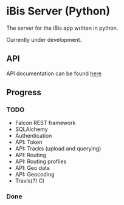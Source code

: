 # iBis Server (Python)

The server for the iBis app written in python.

Currently under development.


## API
API documentation can be found [here](API2.md)


## Progress

### TODO
* Falcon REST framework
* SQLAlchemy
* Authentication
* API: Token
* API: Tracks (upload and querying)
* API: Routing
* API: Routing profiles
* API: Geo data
* API: Geocoding
* Travis(?) CI


### Done
